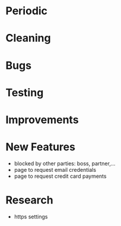 # Periodic

# Cleaning

# Bugs

# Testing

# Improvements

# New Features
  - blocked by other parties: boss, partner,...
  - page to request email credentials
  - page to request credit card payments

# Research
  - https settings
